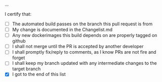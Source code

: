 <!-- 
Please enter a short description of the changes, and why they are required
and/or desirable: 

Example:
Fixes bad pull requests from being created by requiring developers declare
things. Introduces new markdown tasklist and comment structure.
-->

...

<!-- 
Please ensure the following boxes are checked before filing a pull request.
Failing to comply with these may result in your PR being ignored or closed.
-->

I certify that:
- [ ] The automated build passes on the branch this pull request is from
- [ ] My change is documented in the Changelist.md
- [ ] Any new dockerimages this build depends on are properly tagged on github
- [ ] I shall not merge until the PR is accepted by another developer
- [ ] I shall promptly fix/reply to comments, as I know PRs are not fire and forget
- [ ] I shall keep my branch updated with any intermediate changes to the
  target branch
- [x] I got to the end of this list
